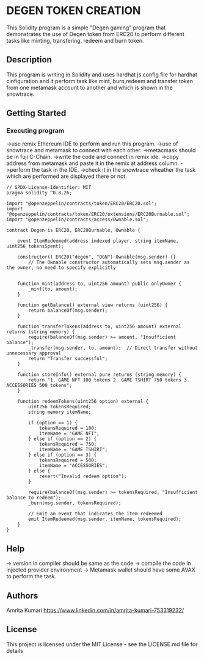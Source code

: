 # DEGEN TOKEN CREATION

This Solidity program is a simple "Degen gaming" program that demonstrates the use of Degen token from ERC20 to perform different tasks like minting, transfering, redeem and burn token.

## Description

This program is writing in Solidity and uses hardhat js config file for hardhat cinfiguration and it perform task like mint, burn,redeem and transfer token from one metamask account to another and which is shown in the snowtrace.

## Getting Started

### Executing program

->use remix Ethereum IDE to perform and run this program.
->use of snowtrace and metamask to connect with each other.
->metacmask should be in fuji C-Chain.
->write the code and connect in remix ide.
->copy address from metamask and paste it in the remix at address column.
->perform the task in the IDE.
->check it in the snowtrace wheather the task which are performed are displayed there or not.

```
// SPDX-License-Identifier: MIT
pragma solidity ^0.8.26;

import "@openzeppelin/contracts/token/ERC20/ERC20.sol";
import "@openzeppelin/contracts/token/ERC20/extensions/ERC20Burnable.sol";
import "@openzeppelin/contracts/access/Ownable.sol";

contract Degen is ERC20, ERC20Burnable, Ownable {

    event ItemRedeemed(address indexed player, string itemName, uint256 tokensSpent);

    constructor() ERC20("degen", "DGN") Ownable(msg.sender) {}
        // The Ownable constructor automatically sets msg.sender as the owner, no need to specify explicitly
    

    function mint(address to, uint256 amount) public onlyOwner {
        _mint(to, amount);
    }

    function getBalance() external view returns (uint256) {
        return balanceOf(msg.sender);
    }

    function transferTokens(address to, uint256 amount) external returns (string memory) {
        require(balanceOf(msg.sender) >= amount, "Insufficient balance");
        _transfer(msg.sender, to, amount);  // Direct transfer without unnecessary approval
        return "Transfer successful";
    }

    function storeInfo() external pure returns (string memory) {
        return "1. GAME NFT 100 tokens 2. GAME TSHIRT 750 tokens 3. ACCESSORIES 500 tokens";
    }

    function redeemTokens(uint256 option) external {
        uint256 tokensRequired;
        string memory itemName;

        if (option == 1) {
            tokensRequired = 100;
            itemName = "GAME NFT";
        } else if (option == 2) {
            tokensRequired = 750;
            itemName = "GAME TSHIRT";
        } else if (option == 3) {
            tokensRequired = 500;
            itemName = "ACCESSORIES";
        } else {
            revert("Invalid redeem option");
        }

        require(balanceOf(msg.sender) >= tokensRequired, "Insufficient balance to redeem");
        _burn(msg.sender, tokensRequired);

        // Emit an event that indicates the item redeemed
        emit ItemRedeemed(msg.sender, itemName, tokensRequired);
    }
}
```

## Help

-> version in compiler should be same  as the code
-> compile the code in injected provider environment
-> Metamask wallet should have some AVAX to perform the task.


## Authors

Amrita Kumari 
https://www.linkedin.com/in/amrita-kumari-753319232/


## License

This project is licensed under the MIT License - see the LICENSE.md file for details
